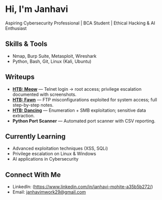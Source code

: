 # Hi, I'm Janhavi 
Aspiring Cybersecurity Professional | BCA Student | Ethical Hacking & AI Enthusiast  

##  Skills & Tools
- Nmap, Burp Suite, Metasploit, Wireshark
- Python, Bash, Git, Linux (Kali, Ubuntu)

##  Writeups
- **[HTB: Meow](starting-point/Meow)** — Telnet login → root access; privilege escalation documented with screenshots.
- **[HTB: Fawn](starting-point/Fawn)** — FTP misconfigurations exploited for system access; full step-by-step notes.
- **[HTB: Dancing](starting-point/Dancing)** — Enumeration + SMB exploitation; sensitive data extraction.
- **Python Port Scanner** — Automated port scanner with CSV reporting.

##  Currently Learning
- Advanced exploitation techniques (XSS, SQLi)
- Privilege escalation on Linux & Windows
- AI applications in Cybersecurity

##  Connect With Me
- LinkedIn: (https://www.linkedin.com/in/janhavi-mohite-a35b5b272/)
- Email: janhavimwork29@gmail.com
